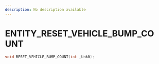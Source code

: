 ```yaml
---
description: No description available 
---
```


# ENTITY\_RESET_VEHICLE_BUMP_COUNT

```cpp
void RESET_VEHICLE_BUMP_COUNT(int _Unk0);
```